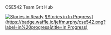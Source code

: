 
CSE542 Team Grit Hub 

[![Stories in Ready](https://badge.waffle.io/jeffmurphy/cse542.png?label=ready&title=Ready)](http://waffle.io/jeffmurphy/cse542)
[![Stories in In Progress](https://badge.waffle.io/jeffmurphy/cse542.png?label=in%20progress&title=In Progress)](http://waffle.io/jeffmurphy/cse542)

